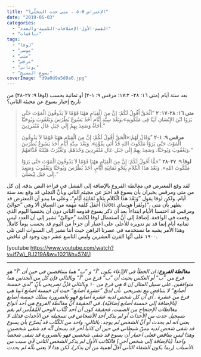 ```yaml
---
title: "الإعتراض #٠٥٠، متى حدث التجلّي؟"
date: "2019-06-03"
categories: 
  - "القسم-الأول-الإختلافات-الكمية-والعدد"
  - "تناقضات"
tags: 
  - "لوقا"
  - "موسى"
  - "متى"
  - "مرقس"
  - "يوناني"
  - "يسوع-المسيح"
coverImage: "d9a0d9a5d9a0.jpg"
---
```


بعد ستة أيام (متى ١٦: ٢٨- ١٧:٢؛ مرقس ٩: ١-٢) أو ثمانية بحسب (لوقا ٩: ٢٧-٢٨) من تاريخ إخبار يسوع عن مجيئه الثاني؟

> **متى ١٦**: **٢٨**\-**١٧**: **٢** ”اَلْحَقَّ أَقُولُ لَكُمْ: إِنَّ مِنَ الْقِيَامِ ههُنَا قَوْمًا لاَ يَذُوقُونَ الْمَوْتَ حَتَّى يَرَوُا ابْنَ الإِنْسَانِ آتِيًا فِي مَلَكُوتِهِ».وَبَعْدَ سِتَّةِ أَيَّامٍ أَخَذَ يَسُوعُ بُطْرُسَ وَيَعْقُوبَ وَيُوحَنَّا أَخَاهُ وَصَعِدَ بِهِمْ إِلَى جَبَل عَال مُنْفَرِدِينَ.“
> 
> **مرقس ٩**: **١**\-**٢** ”وَقَالَ لَهُمُ:«الْحَقَّ أَقُولُ لَكُمْ: إِنَّ مِنَ الْقِيَامِ ههُنَا قَوْمًا لاَ يَذُوقُونَ الْمَوْتَ حَتَّى يَرَوْا مَلَكُوتَ اللهِ قَدْ أَتَى بِقُوَّةٍ». وَبَعْدَ سِتَّةِ أَيَّامٍ أَخَذَ يَسُوعُ بُطْرُسَ وَيَعْقُوبَ وَيُوحَنَّا، وَصَعِدَ بِهِمْ إِلَى جَبَل عَال مُنْفَرِدِينَ وَحْدَهُمْ. وَتَغَيَّرَتْ هَيْئَتُهُ قُدَّامَهُمْ،“
> 
> **لوقا ٩**: **٢٧**\-**٢٨** ”حَقًّا أَقُولُ لَكُمْ: إِنَّ مِنَ الْقِيَامِ ههُنَا قَوْمًا لاَ يَذُوقُونَ الْمَوْتَ حَتَّى يَرَوْا مَلَكُوتَ اللهِ». وَبَعْدَ هذَا الْكَلاَمِ بِنَحْوِ ثَمَانِيَةِ أَيَّامٍ، أَخَذَ بُطْرُسَ وَيُوحَنَّا وَيَعْقُوبَ وَصَعِدَ إِلَى جَبَل لِيُصَلِّيَ.“

لقد وقع المعترض في مغالطة الفروع بالإضافة إلى الفشل في قراءة النص بدقة. إن كل من متى ومرقس يخبران بأن يسوع قد أخبَرَ عن مجيئه الثاني وبأنَّ التجلي قد وقع بعد ستة أيام. ولكن لوقا يقول ”وَبَعْدَ هذَا الْكَلاَمِ بِنَحْوِ ثَمَانِيَةِ أَيَّامٍ“، وعلى ما يبدو أن المعترض قد أغفلَ كلمة مهمة من السياق ألا وهي ”حواليّ (ὡσεί وتُقرأ هوساي)“، يظهر بأن متى ومرقس قد احتسبا الأيام ابتداءاً بعد أن ذكر يسوع قدومه الثاني دون أن يحتسبا اليوم الذي وقعت في الواقعة. إضافةً إلى أنَّ استعمال لوقا لكلمة ”حواليّ“ تشير إلى أن العدد ليس ثمانية أيام إنما قد تم تدويره للأعلى على اعتبار أن جزءاً من اليوم قد يحسب يوماً كاملاً. وهذا الأمر يشبه ما نستخدمه في عصرنا الراهن حيث أننا نشير إلى السنوات التي تلي ١٩٠٠ على أنَّها القرن العشرين وليس التاسع عشر دون وجود أي تناقض.

\[youtube https://www.youtube.com/watch?v=if7w\_RJ219A&w=1021&h=574\]

* * *

_**مغالطة الفروع:** ان الخطأ في الإدّعاء بكون ”أ“ و ”ب“ هما متناقضين في حين أن ”أ“ هو فرع من ”ب“ أو العكس بحيث أن ”ب“ فرع من ”أ“ وبالتالي فإن كل من الحدثين هما متوافقين. على سبيل المثال إن ٥ هي فرع من ١٠ وبالتالي فإنَّ تصريحي بأنّ ”لدي خمسة أصابع“ لا يتناقض مع تصريحي  بأن لديَّ ”عشرة أصابع“ حيث أن خمسة أصابع انما هي فرع من عشرة . أي أن كل شخص لديه عشرة أصابع فهو بالضرورة يمتلك خمسة أصابع (بالإضافة إلى خمسة أصابع إضافيّة). في الحقيقة أنَّ مغالطة الفروع هي أحد أنواع مغالطات الإحتجاج من الصمت، فحقيقة كون أن أحد كُتَّاب الوحي المُقدَّس لم يقم بتسجيل حدث من الأحداث أو لم يذكر أحد الأشخاص في تسجيله عن الأحداث فذلك لا يعني أنه لم يحدث أو أنَّ الشخص لم يوجد. بالتالي، واحد من الكُتَّاب قد يُصرّح بأن يسوع قد شفى شخص لديه مسّ شيطاني في حين أن كاتباً آخر قد يسجل أنَّه قد شفى شخصين. وهذا ليس بتناقض فعلى اعتبار أن يسوع قد شفى شخصين فهو بالضرورة قد شفى شخصاً واحداً (بالإضافة إلى شخص آخر.) فالكاتب الأول لم يذكر الشخص الثاني لأي سبب من الأسباب (ربما يكون الشفاء الثاني أقلّ أهمية من أن يذكر)، لكن هذا لا يعني بأنَّه لم يحدث._

